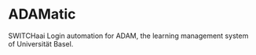 # ADAMatic

SWITCHaai Login automation for ADAM, the learning management system of Universität Basel.
